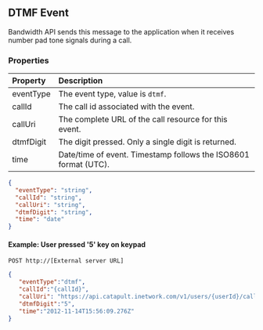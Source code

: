 ## DTMF Event

Bandwidth API sends this message to the application when it receives number pad tone signals during a call.

### Properties
| Property  | Description                                                     |
|:----------|:----------------------------------------------------------------|
| eventType | The event type, value is `dtmf`.                                |
| callId    | The call id associated with the event.                          |
| callUri   | The complete URL of the call resource for this event.           |
| dtmfDigit | The digit pressed. Only a single digit is returned.             |
| time      | Date/time of event. Timestamp follows the ISO8601 format (UTC). |

```json
{
  "eventType": "string",
  "callId": "string",
  "callUri": "string",
  "dtmfDigit": "string",
  "time": "date"
}
```

#### Example: User pressed '5' key on keypad

```
POST http://[External server URL]
```

```json
{
   "eventType":"dtmf",
   "callId":"{callId}",
   "callUri": "https://api.catapult.inetwork.com/v1/users/{userId}/calls/{callId}",
   "dtmfDigit":"5",
   "time":"2012-11-14T15:56:09.276Z"
}
```
